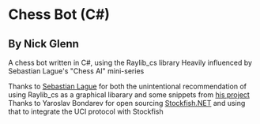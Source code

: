 # Chess Bot (C#)
## By Nick Glenn

A chess bot written in C#, using the Raylib_cs library
Heavily influenced by Sebastian Lague's "Chess AI" mini-series

Thanks to [Sebastian Lague](https://www.youtube.com/@SebastianLague) for both the unintentional recommendation of using Raylib_cs as a graphical libarary and some snippets from [his project](https://github.com/SebLague/Chess-Challenge)\
Thanks to Yaroslav Bondarev for open sourcing [Stockfish.NET](https://github.com/Oremiro/Stockfish.NET) and using that to integrate the UCI protocol with Stockfish